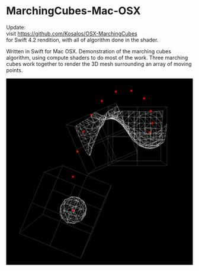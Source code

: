 # MarchingCubes-Mac-OSX

Update:\
visit https://github.com/Kosalos/OSX-MarchingCubes \
for Swift 4.2 rendition, with all of algorithm done in the shader.

Written in Swift for Mac OSX.
Demonstration of the marching cubes algorithm, using compute shaders to do most of the work.
Three marching cubes work together to render the 3D mesh surrounding an array of moving points.

![Screenshot](marchingCubes.png)
